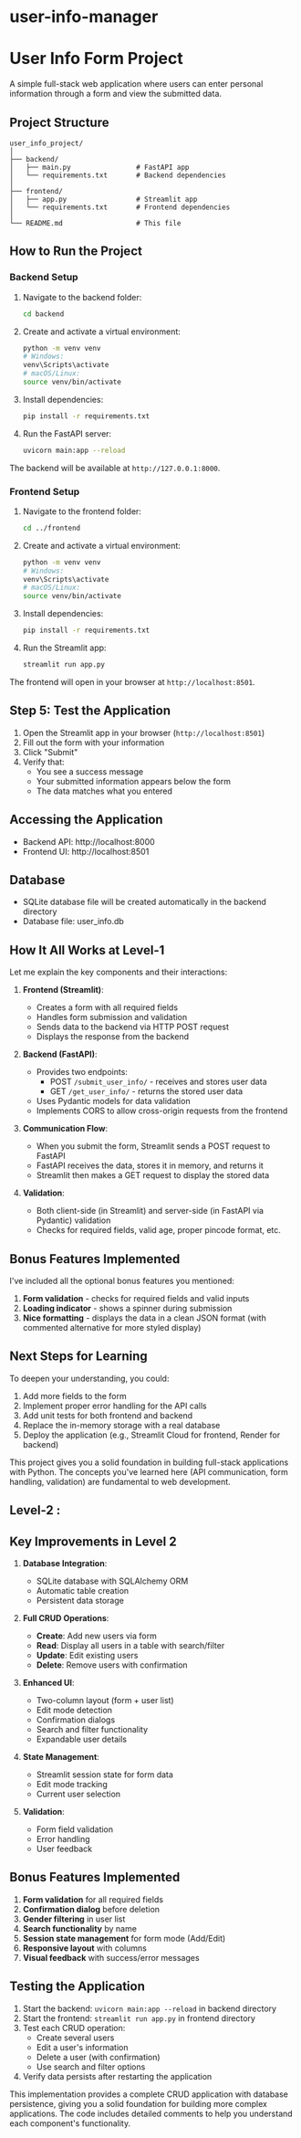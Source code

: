 # user-info-manager

# User Info Form Project

A simple full-stack web application where users can enter personal information through a form and view the submitted data.

## Project Structure

```
user_info_project/
│
├── backend/
│   ├── main.py                # FastAPI app
│   └── requirements.txt       # Backend dependencies
│
├── frontend/
│   ├── app.py                 # Streamlit app
│   └── requirements.txt       # Frontend dependencies
│
└── README.md                  # This file
```

## How to Run the Project

### Backend Setup

1. Navigate to the backend folder:
   ```bash
   cd backend
   ```

2. Create and activate a virtual environment:
   ```bash
   python -m venv venv
   # Windows:
   venv\Scripts\activate
   # macOS/Linux:
   source venv/bin/activate
   ```

3. Install dependencies:
   ```bash
   pip install -r requirements.txt
   ```

4. Run the FastAPI server:
   ```bash
   uvicorn main:app --reload
   ```

The backend will be available at `http://127.0.0.1:8000`.

### Frontend Setup

1. Navigate to the frontend folder:
   ```bash
   cd ../frontend
   ```

2. Create and activate a virtual environment:
   ```bash
   python -m venv venv
   # Windows:
   venv\Scripts\activate
   # macOS/Linux:
   source venv/bin/activate
   ```

3. Install dependencies:
   ```bash
   pip install -r requirements.txt
   ```

4. Run the Streamlit app:
   ```bash
   streamlit run app.py
   ```

The frontend will open in your browser at `http://localhost:8501`.

## Step 5: Test the Application

1. Open the Streamlit app in your browser (`http://localhost:8501`)
2. Fill out the form with your information
3. Click "Submit"
4. Verify that:
   - You see a success message
   - Your submitted information appears below the form
   - The data matches what you entered

## Accessing the Application

- Backend API: http://localhost:8000
- Frontend UI: http://localhost:8501

## Database

- SQLite database file will be created automatically in the backend directory
- Database file: user_info.db

## How It All Works at Level-1

Let me explain the key components and their interactions:

1. **Frontend (Streamlit)**:
   - Creates a form with all required fields
   - Handles form submission and validation
   - Sends data to the backend via HTTP POST request
   - Displays the response from the backend

2. **Backend (FastAPI)**:
   - Provides two endpoints:
     - POST `/submit_user_info/` - receives and stores user data
     - GET `/get_user_info/` - returns the stored user data
   - Uses Pydantic models for data validation
   - Implements CORS to allow cross-origin requests from the frontend

3. **Communication Flow**:
   - When you submit the form, Streamlit sends a POST request to FastAPI
   - FastAPI receives the data, stores it in memory, and returns it
   - Streamlit then makes a GET request to display the stored data

4. **Validation**:
   - Both client-side (in Streamlit) and server-side (in FastAPI via Pydantic) validation
   - Checks for required fields, valid age, proper pincode format, etc.

## Bonus Features Implemented

I've included all the optional bonus features you mentioned:
1. **Form validation** - checks for required fields and valid inputs
2. **Loading indicator** - shows a spinner during submission
3. **Nice formatting** - displays the data in a clean JSON format (with commented alternative for more styled display)

## Next Steps for Learning

To deepen your understanding, you could:
1. Add more fields to the form
2. Implement proper error handling for the API calls
3. Add unit tests for both frontend and backend
4. Replace the in-memory storage with a real database
5. Deploy the application (e.g., Streamlit Cloud for frontend, Render for backend)

This project gives you a solid foundation in building full-stack applications with Python. The concepts you've learned here (API communication, form handling, validation) are fundamental to web development.

## Level-2 : 


## Key Improvements in Level 2

1. **Database Integration**:
   - SQLite database with SQLAlchemy ORM
   - Automatic table creation
   - Persistent data storage

2. **Full CRUD Operations**:
   - **Create**: Add new users via form
   - **Read**: Display all users in a table with search/filter
   - **Update**: Edit existing users
   - **Delete**: Remove users with confirmation

3. **Enhanced UI**:
   - Two-column layout (form + user list)
   - Edit mode detection
   - Confirmation dialogs
   - Search and filter functionality
   - Expandable user details

4. **State Management**:
   - Streamlit session state for form data
   - Edit mode tracking
   - Current user selection

5. **Validation**:
   - Form field validation
   - Error handling
   - User feedback

## Bonus Features Implemented

1. **Form validation** for all required fields
2. **Confirmation dialog** before deletion
3. **Gender filtering** in user list
4. **Search functionality** by name
5. **Session state management** for form mode (Add/Edit)
6. **Responsive layout** with columns
7. **Visual feedback** with success/error messages

## Testing the Application

1. Start the backend: `uvicorn main:app --reload` in backend directory
2. Start the frontend: `streamlit run app.py` in frontend directory
3. Test each CRUD operation:
   - Create several users
   - Edit a user's information
   - Delete a user (with confirmation)
   - Use search and filter options
4. Verify data persists after restarting the application

This implementation provides a complete CRUD application with database persistence, giving you a solid foundation for building more complex applications. The code includes detailed comments to help you understand each component's functionality.

